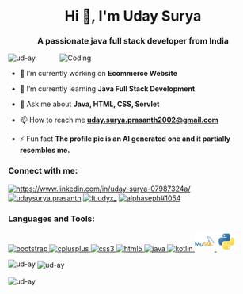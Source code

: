 <h1 align="center">Hi 👋, I'm Uday Surya</h1>
<h3 align="center">A passionate java full stack developer from India</h3>
<img align="right" alt="Coding" width="400" src="https://cdn.dribbble.com/users/1059583/screenshots/4171367/coding-freak.gif">

<p align="left"> <img src="https://komarev.com/ghpvc/?username=ud-ay&label=Profile%20views&color=0e75b6&style=flat" alt="ud-ay" /> </p>

- 🔭 I’m currently working on **Ecommerce Website**

- 🌱 I’m currently learning **Java Full Stack Development**

- 💬 Ask me about **Java, HTML, CSS, Servlet**

- 📫 How to reach me **uday.surya.prasanth2002@gmail.com**

- ⚡ Fun fact **The profile pic is an AI generated one and it partially resembles me.**

<h3 align="left">Connect with me:</h3>
<p align="left">
<a href="https://linkedin.com/in/https://www.linkedin.com/in/uday-surya-07987324a/" target="blank"><img align="center" src="https://raw.githubusercontent.com/rahuldkjain/github-profile-readme-generator/master/src/images/icons/Social/linked-in-alt.svg" alt="https://www.linkedin.com/in/uday-surya-07987324a/" height="30" width="40" /></a>
<a href="https://fb.com/udaysurya prasanth" target="blank"><img align="center" src="https://raw.githubusercontent.com/rahuldkjain/github-profile-readme-generator/master/src/images/icons/Social/facebook.svg" alt="udaysurya prasanth" height="30" width="40" /></a>
<a href="https://instagram.com/ft.udyx_" target="blank"><img align="center" src="https://raw.githubusercontent.com/rahuldkjain/github-profile-readme-generator/master/src/images/icons/Social/instagram.svg" alt="ft.udyx_" height="30" width="40" /></a>
<a href="https://discord.gg/alphaseph#1054" target="blank"><img align="center" src="https://raw.githubusercontent.com/rahuldkjain/github-profile-readme-generator/master/src/images/icons/Social/discord.svg" alt="alphaseph#1054" height="30" width="40" /></a>
</p>

<h3 align="left">Languages and Tools:</h3>
<p align="left"> <a href="https://getbootstrap.com" target="_blank" rel="noreferrer"> <img src="https://avatars.githubusercontent.com/u/2918581?s=200&v=4" alt="bootstrap" width="40" height="40"/> </a> <a href="https://www.w3schools.com/cpp/" target="_blank" rel="noreferrer"> <img src="https://miro.medium.com/max/424/1*r5VkBzipSUjXSSjteS0cFA.png" alt="cplusplus" width="40" height="40"/> </a> <a href="https://www.w3schools.com/css/" target="_blank" rel="noreferrer"> <img src="https://th.bing.com/th/id/OIP.H4UWMN9kCCjj0btM__TAEQAAAA?pid=ImgDet&rs=1" alt="css3" width="40" height="40"/> </a> <a href="https://www.w3.org/html/" target="_blank" rel="noreferrer"> <img src="https://th.bing.com/th/id/R.cae1b4f6b223fe5a7bb712b680cffa67?rik=DpBcDgsVsaTpvQ&riu=http%3a%2f%2fassets.stickpng.com%2fthumbs%2f5847f5bdcef1014c0b5e489c.png&ehk=ce9Og%2fYuXZic%2fTWR15NzqGIfTXj2rnuAd3m00U%2fIAWU%3d&risl=&pid=ImgRaw&r=0" alt="html5" width="40" height="40"/> </a> <a href="https://www.java.com" target="_blank" rel="noreferrer"> <img src="https://abhishekkothari.in/wp-content/uploads/2016/11/java-logo-large-e1480355385287.png" alt="java" width="40" height="40"/> </a> <a href="https://kotlinlang.org" target="_blank" rel="noreferrer"> <img src="https://www.vectorlogo.zone/logos/kotlinlang/kotlinlang-icon.svg" alt="kotlin" width="40" height="40"/> </a> <a href="https://www.mysql.com/" target="_blank" rel="noreferrer"> <img src="https://raw.githubusercontent.com/devicons/devicon/master/icons/mysql/mysql-original-wordmark.svg" alt="mysql" width="40" height="40"/> </a> <a href="https://www.python.org" target="_blank" rel="noreferrer"> <img src="https://raw.githubusercontent.com/devicons/devicon/master/icons/python/python-original.svg" alt="python" width="40" height="40"/> </a> </p>

<p><img align="left" src="https://github-readme-stats.vercel.app/api/top-langs?username=ud-ay&show_icons=true&locale=en&layout=compact" alt="ud-ay" /></p>

<p>&nbsp;<img align="center" src="https://github-readme-stats.vercel.app/api?username=ud-ay&show_icons=true&locale=en" alt="ud-ay" /></p>

<p><img align="center" src="https://github-readme-streak-stats.herokuapp.com/?user=ud-ay&" alt="ud-ay" /></p>
